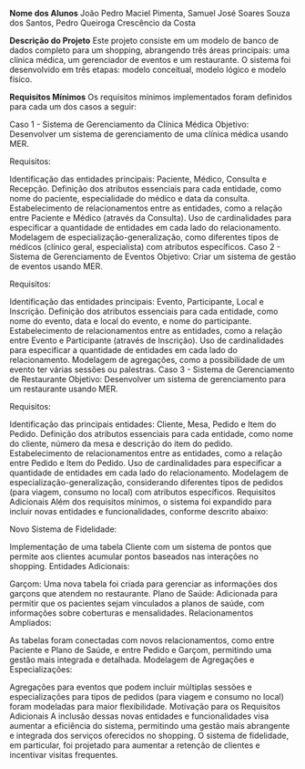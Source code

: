 **Nome dos Alunos**
João Pedro Maciel Pimenta, Samuel José Soares Souza dos Santos, Pedro Queiroga Crescêncio da Costa

**Descrição do Projeto**
Este projeto consiste em um modelo de banco de dados completo para um shopping, abrangendo três áreas principais: uma clínica médica, um gerenciador de eventos e um restaurante. O sistema foi desenvolvido em três etapas: modelo conceitual, modelo lógico e modelo físico.

**Requisitos Mínimos**
Os requisitos mínimos implementados foram definidos para cada um dos casos a seguir:

Caso 1 - Sistema de Gerenciamento da Clínica Médica
Objetivo: Desenvolver um sistema de gerenciamento de uma clínica médica usando MER.

Requisitos:

Identificação das entidades principais: Paciente, Médico, Consulta e Recepção.
Definição dos atributos essenciais para cada entidade, como nome do paciente, especialidade do médico e data da consulta.
Estabelecimento de relacionamentos entre as entidades, como a relação entre Paciente e Médico (através da Consulta).
Uso de cardinalidades para especificar a quantidade de entidades em cada lado do relacionamento.
Modelagem de especialização-generalização, como diferentes tipos de médicos (clínico geral, especialista) com atributos específicos.
Caso 2 - Sistema de Gerenciamento de Eventos
Objetivo: Criar um sistema de gestão de eventos usando MER.

Requisitos:

Identificação das entidades principais: Evento, Participante, Local e Inscrição.
Definição dos atributos essenciais para cada entidade, como nome do evento, data e local do evento, e nome do participante.
Estabelecimento de relacionamentos entre as entidades, como a relação entre Evento e Participante (através de Inscrição).
Uso de cardinalidades para especificar a quantidade de entidades em cada lado do relacionamento.
Modelagem de agregações, como a possibilidade de um evento ter várias sessões ou palestras.
Caso 3 - Sistema de Gerenciamento de Restaurante
Objetivo: Desenvolver um sistema de gerenciamento para um restaurante usando MER.

Requisitos:

Identificação das principais entidades: Cliente, Mesa, Pedido e Item do Pedido.
Definição dos atributos essenciais para cada entidade, como nome do cliente, número da mesa e descrição do item do pedido.
Estabelecimento de relacionamentos entre as entidades, como a relação entre Pedido e Item do Pedido.
Uso de cardinalidades para especificar a quantidade de entidades em cada lado do relacionamento.
Modelagem de especialização-generalização, considerando diferentes tipos de pedidos (para viagem, consumo no local) com atributos específicos.
Requisitos Adicionais
Além dos requisitos mínimos, o sistema foi expandido para incluir novas entidades e funcionalidades, conforme descrito abaixo:

Novo Sistema de Fidelidade:

Implementação de uma tabela Cliente com um sistema de pontos que permite aos clientes acumular pontos baseados nas interações no shopping.
Entidades Adicionais:

Garçom: Uma nova tabela foi criada para gerenciar as informações dos garçons que atendem no restaurante.
Plano de Saúde: Adicionada para permitir que os pacientes sejam vinculados a planos de saúde, com informações sobre coberturas e mensalidades.
Relacionamentos Ampliados:

As tabelas foram conectadas com novos relacionamentos, como entre Paciente e Plano de Saúde, e entre Pedido e Garçom, permitindo uma gestão mais integrada e detalhada.
Modelagem de Agregações e Especializações:

Agregações para eventos que podem incluir múltiplas sessões e especializações para tipos de pedidos (para viagem e consumo no local) foram modeladas para maior flexibilidade.
Motivação para os Requisitos Adicionais
A inclusão dessas novas entidades e funcionalidades visa aumentar a eficiência do sistema, permitindo uma gestão mais abrangente e integrada dos serviços oferecidos no shopping. O sistema de fidelidade, em particular, foi projetado para aumentar a retenção de clientes e incentivar visitas frequentes.
